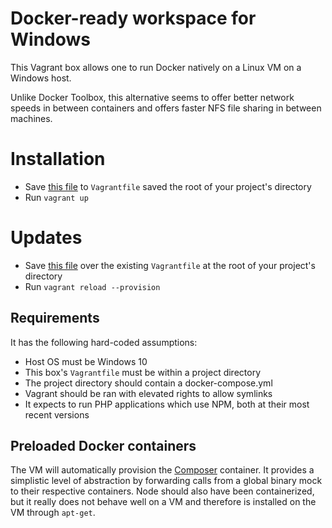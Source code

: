 # Docker-ready workspace for Windows 

This Vagrant box allows one to run Docker natively on a Linux VM on a Windows host. 

Unlike Docker Toolbox, this alternative seems to offer better network speeds in between containers and offers faster NFS file sharing in between machines.

# Installation

* Save [this file](https://raw.githubusercontent.com/francoisfaubert/docker-php-node-win10-workspace/master/Vagrantfile) to `Vagrantfile` saved the root of your project's directory
* Run `vagrant up`

# Updates

* Save [this file](https://raw.githubusercontent.com/francoisfaubert/docker-php-node-win10-workspace/master/Vagrantfile) over the existing `Vagrantfile` at the root of your project's directory
* Run `vagrant reload --provision`

## Requirements

It has the following hard-coded assumptions:

* Host OS must be Windows 10
* This box's `Vagrantfile` must be within a project directory
* The project directory should contain a docker-compose.yml
* Vagrant should be ran with elevated rights to allow symlinks
* It expects to run PHP applications which use NPM, both at their most recent versions

## Preloaded Docker containers

The VM will automatically provision the [Composer](https://hub.docker.com/_/composer/) container. It provides a simplistic level of abstraction by forwarding calls from a global binary mock to their respective containers. Node should also have been containerized, but it really does not behave well on a VM and therefore is installed on the VM through `apt-get`.
